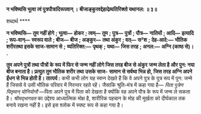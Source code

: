 **न भविष्यसि भूत्वा त्वं पुत्रपौत्रादिरूपवान् ।** **बीजाङ्कुरवद्देहादेव्र्यतिरिक्तो यथानल: ॥ ३॥** 

शब्दार्थ **** 

**न भविष्यसि—** **तुम नहीं होगे** **; भूत्वा—** **होकर** **; त्वम्—** **तुम** **; पुत्र—** **पुत्रों** **; पौत्र—** **नातियों** **; आदि—** **इत्यादि** **; रूप-वान्—** **स्वरूप वाले** **; बीज—** **बीज** **; अङ्कुर—** **तथा अंकुर** **; वत्—** **स²श** **; देह-आदे:—** **भौतिक शरीरतथा इसके साज-सामान से** **;** **व्यतिरिक्त:—** **पृथक्** **; यथा—** **जिस तरह** **; अनल:—** **अग्नि (काष्ठ से)।** **.** 

**तुम अपने पुत्रों तथा पौत्रों के रूप में फिर से जन्म नहीं लोगे जिस तरह बीज से अंकुर** **जन्म लेता है और पुन: नया बीज बनाता है। प्रत्युत तुम भौतिक शरीर तथा उसके साज-** **सामान से सर्वथा भिन्न हो, जिस तरह अग्नि अपने ईंधन से भिन्न होती है।** **तात्पर्य :** कभी कभी लोग यह स्वप्न देखते हैं कि वे अपने पुत्र के पुत्र रूप में पुन: जन्मे हैं जिससे वे उसी भौतिक परिवार में निरन्तर रहते रहें। जैसाकि श्रुति-मंत्र में कहा गया है— *पिता* *पुत्रेण पितृमान् योनियोनौ* —पिता अपने पुत्र में पिता को देखता है क्योंकि वह अपने पौत्र के रूप में जन्म ले सकता है। *श्रीमद्भागवत* का उद्देश्य आध्यात्मिक मोक्ष है, शारीरिक पहचान के मोह की मूर्खता को दीर्घकाल तक बनाये रखना नहीं है। इसे इस श्लोक में स्पष्ट रूप से कहा गया है।  